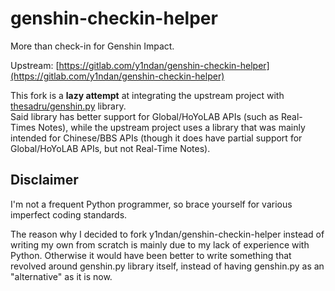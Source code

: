 # genshin-checkin-helper

More than check-in for Genshin Impact.

Upstream: [https://gitlab.com/y1ndan/genshin-checkin-helper](https://gitlab.com/y1ndan/genshin-checkin-helper)

This fork is a **lazy attempt** at integrating the upstream project with [thesadru/genshin.py](https://github.com/thesadru/genshin.py) library.  
Said library has better support for Global/HoYoLAB APIs (such as Real-Times Notes), while the upstream project uses a library that was mainly intended for Chinese/BBS APIs (though it does have partial support for Global/HoYoLAB APIs, but not Real-Time Notes).

## Disclaimer

I'm not a frequent Python programmer, so brace yourself for various imperfect coding standards.

The reason why I decided to fork y1ndan/genshin-checkin-helper instead of writing my own from scratch is mainly due to my lack of experience with Python. Otherwise it would have been better to write something that revolved around genshin.py library itself, instead of having genshin.py as an "alternative" as it is now.
